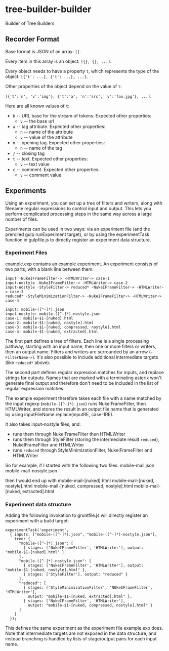 # tree-builder-builder
Builder of Tree Builders

## Recorder Format

Base format is JSON of an array: `[]`.

Every item in this array is an object: `[{}, {}, ...]`.

Every object needs to have a property `t`, which represents the type of the object:
`[{'t': ...}, {'t': ...}, ...]`.

Other properties of the object depend on the value of `t`:

`[{'t':'n', 'v':'img'}, {'t':'a', 'n':'src', 'v':'foo.jpg'}, ...]`.

Here are all known values of `t`:

* `b` -- URL base for the stream of tokens. Expected other properties: 
  * `v` -- the base url
* `a` -- tag attribute. Expected other properties:
  * `n` -- name of the attribute
  * `v` -- value of the attribute
* `n` -- opening tag. Expected other properties: 
  * `n` -- name of the tag
* `/` -- closing tag
* `t` -- text. Expected other properties:
  * `v` -- text value
* `c` -- comment. Expected other properties:
  * `v` -- comment value

## Experiments

Using an experiment, you can set up a tree of filters and writers, along with
filename regular expressions to control input and output.  This lets you
perform complicated processing steps in the same way across a large number of
files.

Experiments can be used in two ways: via an experiment file (and the prerolled
gulp runExperiment target), or by using the experimentTask function in
gulpfile.js to directly register an experiment data structure.

### Experiment Files

example.exp contains an example experiment. An experiment consists of two
parts, with a blank line between them:

```
input -NukeIFrameFilter-> -HTMLWriter-> case-1
input-nostyle -NukeIFrameFilter-> -HTMLWriter-> case-2
input-nostyle -StyleFilter-> reduced* -NukeIFrameFilter-> -HTMLWriter-> case-3
reduced* -StyleMinimizationFilter-> -NukeIFrameFilter-> -HTMLWriter-> case-4

input: mobile-([^-]*).json
input-nostyle: mobile-([^-]*)-nostyle.json
case-1: mobile-$1-[nuked].html
case-2: mobile-$1-[nuked, nostyle].html
case-3: mobile-$1-[nuked, compressed, nostyle].html
case-4: mobile-$1-[nuked, extracted].html
```

The first part defines a tree of filters. Each line is a single processing
pathway, starting with an input name, then one or more filters or writers, then
an output name. Filters and writers are surrounded by an arrow (`-FilterName->`).
It's also possible to include additional intermediate targets (like `reduced*` above).

The second part defines regular expression matches for inputs, and replace
strings for outputs.  Names that are marked with a terminating asterix won't
generate final output and therefore don't need to be included in the list of
regular expression matches.

The example experiment therefore takes each file with a name matched by the
input regexp (`mobile-([^-]*).json`)
runs NukeIFrameFilter, then HTMLWriter, and stores the result in an output file name that is
generated by using inputFileName.replace(inputRE, case-1RE).

It also takes input-nostyle files,
and:
* runs them through NukeIFrameFilter then HTMLWriter
* runs them through StyleFilter (storing the intermediate result `reduced`),
  NukeIFrameFilter and HTMLWriter
* runs `reduced` through StyleMinimizationFilter, NukeIFrameFilter and
  HTMLWriter

So for example, if I started with the following two files:
mobile-mail.json
mobile-mail-nostyle.json

then I would end up with
mobile-mail-[nuked].html
mobile-mail-[nuked, nostyle].html
mobile-mail-[nuked, compressed, nostyle].html
mobile-mail-[nuked, extracted].html

### Experiment data structure

Adding the following invokation to gruntfile.js will directly register an
experiment with a build target:

```
experimentTask('experiment', 
  { inputs: ["mobile-([^-]*).json", "mobile-([^-]*)-nostyle.json"],
    tree: {
      "mobile-([^-]*).json": [
        { stages: ['NukeIFrameFilter', 'HTMLWriter'], output: "mobile-$1-[nuked].html" }
      ],
      "mobile-([^-]*)-nostyle.json": [
        { stages: ['NukeIFrameFilter', 'HTMLWriter'], output: "mobile-$1-[nuked, nostyle].html" },
        { stages: ['StyleFilter'], output: "reduced" }
      ],
      "reduced": [
        { stages: ['StyleMinimizationFilter', 'NUkeIFrameFilter', 'HTMLWriter'],
          output: "mobile-$1-[nuked, extracted].html" },
        { stages: ['NukeIFrameFilter', 'HTMLWriter'],
          output: "mobile-$1-[nuked, compressed, nostyle].html" }
      ]
    }
  });
```

This defines the same experiment as the experiment file example.exp does. Note
that intermediate targets are not exposed in the data structure, and instead
branching is handled by lists of stage/output pairs for each input name.
